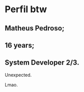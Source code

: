 # Perfil btw
## Matheus Pedroso;
 
## 16 years;
 
 ## System Developer 2/3.



   Unexpected.

Lmao.
